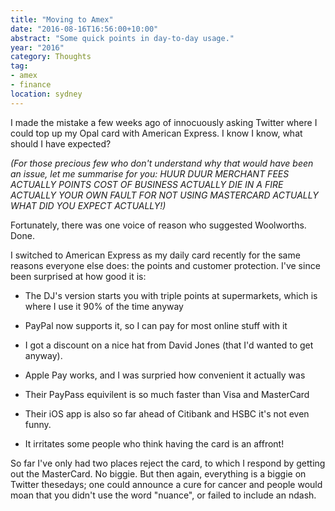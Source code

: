 ```yaml
---
title: "Moving to Amex"
date: "2016-08-16T16:56:00+10:00"
abstract: "Some quick points in day-to-day usage."
year: "2016"
category: Thoughts
tag:
- amex
- finance
location: sydney 
---
```

I made the mistake a few weeks ago of innocuously asking Twitter where I could top up my Opal card with American Express. I know I know, what should I have expected?

*(For those precious few who don't understand why that would have been an issue, let me summarise for you: HUUR DUUR MERCHANT FEES ACTUALLY POINTS COST OF BUSINESS ACTUALLY DIE IN A FIRE ACTUALLY YOUR OWN FAULT FOR NOT USING MASTERCARD ACTUALLY WHAT DID YOU EXPECT ACTUALLY!)*

Fortunately, there was one voice of reason who suggested Woolworths. Done.

I switched to American Express as my daily card recently for the same reasons everyone else does: the points and customer protection. I've since been surprised at how good it is:

* The DJ's version starts you with triple points at supermarkets, which is where I use it 90% of the time anyway

* PayPal now supports it, so I can pay for most online stuff with it

* I got a discount on a nice hat from David Jones (that I'd wanted to get anyway).

* Apple Pay works, and I was surpried how convenient it actually was

* Their PayPass equivilent is so much faster than Visa and MasterCard

* Their iOS app is also so far ahead of Citibank and HSBC it's not even funny.

* It irritates some people who think having the card is an affront!

So far I've only had two places reject the card, to which I respond by getting out the MasterCard. No biggie. But then again, everything is a biggie on Twitter thesedays; one could announce a cure for cancer and people would moan that you didn't use the word "nuance", or failed to include an ndash.

